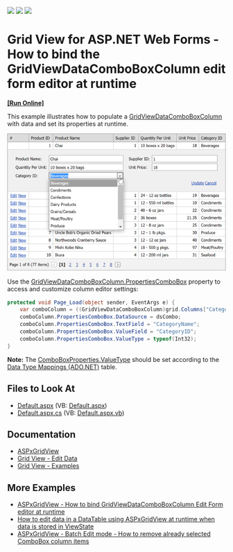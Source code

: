 <!-- default badges list -->
![](https://img.shields.io/endpoint?url=https://codecentral.devexpress.com/api/v1/VersionRange/128533412/22.1.4%2B)
[![](https://img.shields.io/badge/Open_in_DevExpress_Support_Center-FF7200?style=flat-square&logo=DevExpress&logoColor=white)](https://supportcenter.devexpress.com/ticket/details/E3591)
[![](https://img.shields.io/badge/📖_How_to_use_DevExpress_Examples-e9f6fc?style=flat-square)](https://docs.devexpress.com/GeneralInformation/403183)
<!-- default badges end -->

# Grid View for ASP.NET Web Forms - How to bind the GridViewDataComboBoxColumn edit form editor at runtime

<!-- run online -->
**[[Run Online]](https://codecentral.devexpress.com/128533412/)**
<!-- run online end -->


This example illustrates how to populate a [GridViewDataComboBoxColumn](https://docs.devexpress.com/AspNet/DevExpress.Web.GridViewDataComboBoxColumn?p=netframework) with data and set its properties at runtime.

![A grid with an edit form](images/grid-with-edit-form.png)

Use the [GridViewDataComboBoxColumn.PropertiesComboBox](https://docs.devexpress.com/AspNet/DevExpress.Web.GridViewDataComboBoxColumn.PropertiesComboBox) property to access and customize column editor settings:

```cs
protected void Page_Load(object sender, EventArgs e) {
    var comboColumn = ((GridViewDataComboBoxColumn)grid.Columns["CategoryID"]);
    comboColumn.PropertiesComboBox.DataSource = dsCombo;
    comboColumn.PropertiesComboBox.TextField = "CategoryName";
    comboColumn.PropertiesComboBox.ValueField = "CategoryID";
    comboColumn.PropertiesComboBox.ValueType = typeof(Int32);
}
```

**Note:** The [ComboBoxProperties.ValueType](https://docs.devexpress.com/AspNet/DevExpress.Web.ComboBoxProperties.ValueType) should be set according to the [Data Type Mappings (ADO.NET)](https://docs.microsoft.com/en-us/dotnet/framework/data/adonet/sql-server-data-type-mappings) table.



## Files to Look At

* [Default.aspx](./CS/WebSite/Default.aspx) (VB: [Default.aspx](./VB/WebSite/Default.aspx))
* [Default.aspx.cs](./CS/WebSite/Default.aspx.cs) (VB: [Default.aspx.vb](./VB/WebSite/Default.aspx.vb))

## Documentation

* [ASPxGridView](https://docs.devexpress.com/AspNet/DevExpress.Web.ASPxGridView)
* [Grid View - Edit Data](https://docs.devexpress.com/AspNet/3712/components/grid-view/concepts/edit-data)
* [Grid View - Examples](https://docs.devexpress.com/AspNet/3768/components/grid-view/examples)

## More Examples

* [ASPxGridView - How to bind GridViewDataComboBoxColumn Edit Form editor at runtime](https://github.com/DevExpress-Examples/aspxgridview-batch-edit-how-to-calculate-values-on-the-fly-t114539)
* [How to edit data in a DataTable using ASPxGridView at runtime when data is stored in ViewState](https://github.com/DevExpress-Examples/how-to-edit-data-in-a-datatable-using-aspxgridview-at-runtime-when-data-is-stored-in-viewsta-e2945)
* [ASPxGridView - Batch Edit mode - How to remove already selected ComboBox column items](https://github.com/DevExpress-Examples/aspxgridview-batch-edit-mode-how-to-remove-already-selected-combobox-column-items-t449262)
